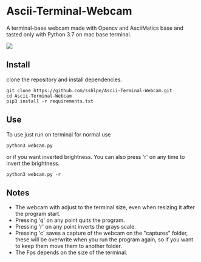 # Ascii-Terminal-Webcam
A terminal-base webcam made with Opencv and AsciiMatics base and tasted only with Python 3.7 on mac base terminal.

![](https://github.com/sshlpe/Ascii-Terminal-Webcam/blob/main/assets/rezise_example.gif)


## Install
clone the repository and install dependencies.

```
git clone https://github.com/sshlpe/Ascii-Terminal-Webcam.git
cd Ascii-Terminal-Webcam
pip3 install -r requirements.txt
```

## Use
To use just run on terminal for normal use
```
python3 webcam.py
```
or if you want inverted brightness. You can also press 'r' on any time to invert the brightness.
```
python3 webcam.py -r 
```

## Notes

- The webcam with adjust to the terminal size, even when resizing it after the program start.
- Pressing 'q' on any point quits the program.
- Pressing 'r' on any point inverts the grays scale.
- Pressing 'c' saves a capture of the webcam on the "captures" folder, these will be overwrite when you run the program again, so if you want to keep them move them to another folder.
- The Fps depends on the size of the terminal.
